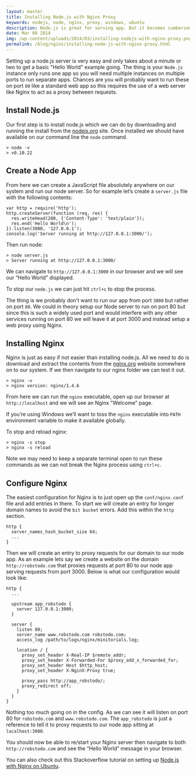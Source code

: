 ```yaml
---
layout: master
title: Installing Node.js with Nginx Proxy
keywords: nodejs, node, nginx, proxy, windows, ubuntu
description: Node.js is great for serving app. But it becomes cumbersome to deal with static files. It's much better to let an existing server such as Nginx handle this which it already does so well.
date: Mar 08 2014
img: /wp-content/uploads/2014/03/installing-nodejs-with-nginx-proxy.png
permalink: /blog/nginx/installing-node-js-with-nginx-proxy.html
---
```


Setting up a node.js server is very easy and only takes about a minute or two to get a basic "Hello World" example going. The thing is your `Node.js` instance only runs one app so you will need multiple instances on multiple ports to run separate apps. Chances are you will probably want to run these on port `80` like a standard web app so this requires the use of a web server like Nginx to act as a proxy between requests.

## Install Node.js

Our first step is to install node.js which we can do by downloading and running the install from the [nodejs.org](http://nodejs.org/download/) site. Once installed we should have available on our command line the `node` command.

~~~
> node -v
> v0.10.22
~~~

## Create a Node App

From here we can create a JavaScript file absolutely anywhere on our system and run our node server. So for example let’s create a `server.js` file with the following contents:

~~~
var http = require('http');
http.createServer(function (req, res) {
  res.writeHead(200, {'Content-Type': 'text/plain'});
  res.end('Hello World\n');
}).listen(3000, '127.0.0.1');
console.log('Server running at http://127.0.0.1:3000/');
~~~

Then run node:

~~~
> node server.js
> Server running at http://127.0.0.1:3000/
~~~

We can navigate to `http://127.0.0.1:3000` in our browser and we will see our “Hello World” displayed.

To stop our `node.js` we can just hit `ctrl+c` to stop the process.

The thing is we probably don’t want to run our app from port `3000` but rather on port `80`. We could in theory setup our Node server to run on port 80 but since this is such a widely used port and would interfere with any other services running on port 80 we will leave it at port 3000 and instead setup a web proxy using Nginx.

## Installing Nginx

Nginx is just as easy if not easier than installing node.js. All we need to do is download and extract the contents from the [nginx.org](http://nginx.org/en/download.html) website somewhere on to our system. If we then navigate to our nginx folder we can test it out.

~~~
> nginx -v
> nginx version: nginx/1.4.6
~~~

From here we can run the `nginx` executable, open up our browser at `http://localhost` and we will see an Nginx "Welcome" page.

If you’re using Windows we’ll want to toss the `nginx` executable into `PATH` environment variable to make it available globally.

To stop and reload nginx:

~~~
> nginx -s stop
> nginx -s reload
~~~

Note we may need to keep a separate terminal open to run these commands as we can not break the Nginx process using `ctrl+c`.

## Configure Nginx

The easiest configuration for Nginx is to just open up the `conf/nginx.conf` file and add entries in there. To start we will create an entry for longer domain names to avoid the `bit bucket` errors. Add this within the `http` section.

~~~
http {
  server_names_hash_bucket_size 64;
  ...
}
~~~

Then we will create an entry to proxy requests for our domain to our node app. As an example lets say we create a website on the domain `http://robstodo.com` that proxies requests at port 80 to our node app serving requests from port 3000. Below is what our configuration would look like:

~~~
http {
  ...

  upstream app_robstodo {
    server 127.0.0.1:3000;
  }

  server {
    listen 80;
    server_name www.robstodo.com robstodo.com;
    access_log /path/to/logs/nginx/minitorials.log;

    location / {
      proxy_set_header X-Real-IP $remote_addr;
      proxy_set_header X-Forwarded-For $proxy_add_x_forwarded_for;
      proxy_set_header Host $http_host;
      proxy_set_header X-NginX-Proxy true;

      proxy_pass http://app_robstodo/;
      proxy_redirect off;
    }
  }
}
~~~

Nothing too much going on in the config. As we can see it will listen on port 80 for `robstodo.com` and `www.robstodo.com`. The `app_robstodo` is just a reference to tell it to proxy requests to our node app sitting at `localhost:3000`.

You should now be able to re/start your Nginx server then navigate to both `http://robstodo.com` and see the “Hello World” message in your browser.

You can also check out this Stackoverflow tutorial on setting up [Node.js with Nginx on Ubuntu](http://stackoverflow.com/questions/5009324/node-js-nginx-and-now).